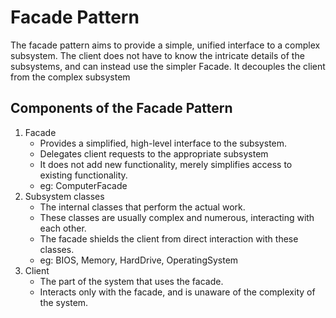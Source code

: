 # Facade Pattern

The facade pattern aims to provide a simple, unified interface to a complex subsystem.
The client does not have to know the intricate details of the subsystems, and can instead use the simpler Facade. 
It decouples the client from the complex subsystem

## Components of the Facade Pattern

1. Facade
    - Provides a simplified, high-level interface to the subsystem.
    - Delegates client requests to the appropriate subsystem
    - It does not add new functionality, merely simplifies access to existing functionality.
    - eg: ComputerFacade
2. Subsystem classes
    - The internal classes that perform the actual work.
    - These classes are usually complex and numerous, interacting with each other.
    - The facade shields the client from direct interaction with these classes.
    - eg: BIOS, Memory, HardDrive, OperatingSystem
3. Client
    - The part of the system that uses the facade.
    - Interacts only with the facade, and is unaware of the complexity of the system.

